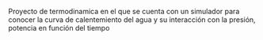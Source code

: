 Proyecto de termodinamica en el que se cuenta con un simulador para conocer la curva de calentemiento del agua y su interacción con la presión, potencia en función del tiempo
